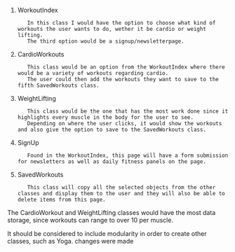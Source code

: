 1) WorkoutIndex

          In this class I would have the option to choose what kind of workouts the user wants to do, wether it be cardio or weight lifting.
          The third option would be a signup/newsletterpage.

2) CardioWorkouts

          This class would be an option from the WorkoutIndex where there would be a variety of workouts regarding cardio.
          The user could then add the workouts they want to save to the fifth SavedWorkouts class.

3) WeightLifting

          This class would be the one that has the most work done since it highlights every muscle in the body for the user to see.
          Depending on where the user clicks, it would show the workouts and also give the option to save to the SavedWorkouts class.

4) SignUp

          Found in the WorkoutIndex, this page will have a form submission for newsletters as well as daily fitness panels on the page.

5) SavedWorkouts

          This class will copy all the selected objects from the other classes and display them to the user and they will also be able to delete items from this page.


The CardioWorkout and WeightLifting classes would have the most data storage, since workouts can range to over 10 per muscle.

It should be considered to include modularity in order to create other classes, such as Yoga.
changes were made
